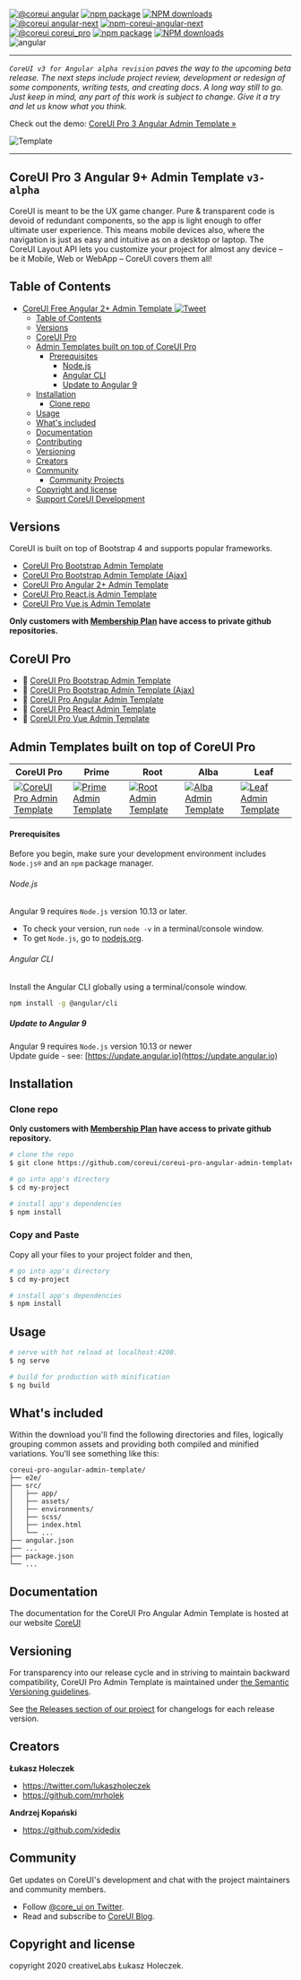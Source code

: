 [![@coreui angular](https://img.shields.io/badge/@coreui%20-angular-lightgrey.svg?style=flat-square)](https://github.com/coreui/angular)
[![npm package][npm-coreui-angular-badge]][npm-coreui-angular]
[![NPM downloads][npm-coreui-angular-download]][npm-coreui-angular]  
[![@coreui angular-next](https://img.shields.io/badge/@coreui%20-angular@next-lightgrey.svg?style=flat-square)](https://github.com/coreui/coreui-angular)
[![npm-coreui-angular-next][npm-coreui-angular-next]][npm-coreui-angular]  
[![@coreui coreui_pro](https://img.shields.io/badge/@coreui%20-coreui-lightgrey.svg?style=flat-square)](https://github.com/coreui/coreui)
[![npm package][npm-coreui-badge]][npm-coreui]
[![NPM downloads][npm-coreui-download]][npm-coreui]  
![angular](https://img.shields.io/badge/angular-^9.1.12-lightgrey.svg?style=flat-square&logo=angular)  

[npm-coreui-angular]: https://www.npmjs.com/package/@coreui/angular  
[npm-coreui-angular-badge]: https://img.shields.io/npm/v/@coreui/angular.png?style=flat-square  
[npm-coreui-angular-download]: https://img.shields.io/npm/dm/@coreui/angular.svg?style=flat-square  
[npm-coreui-angular-next]: https://img.shields.io/npm/v/@coreui/angular/next.png?style=flat-square
[npm-coreui]: https://www.npmjs.com/package/@coreui/coreui
[npm-coreui-badge]: https://img.shields.io/npm/v/@coreui/coreui.png?style=flat-square
[npm-coreui-download]: https://img.shields.io/npm/dm/@coreui/coreui.svg?style=flat-square

--- 

_`CoreUI v3 for Angular alpha revision` paves the way to the upcoming beta release. The next steps include project review, development or redesign of some components, writing tests, and creating docs. A long way still to go. Just keep in mind, any part of this work is subject to change. Give it a try and let us know what you think._

Check out the demo: [CoreUI Pro 3 Angular Admin Template »](https://coreui.io/angular/demo/v3.0.0-alpha/)

![Template](https://coreui.io/images/github/vue-free-template-3.gif)

---


## CoreUI Pro 3 Angular 9+ Admin Template `v3-alpha`

CoreUI is meant to be the UX game changer. Pure & transparent code is devoid of redundant components, so the app is light enough to offer ultimate user experience. This means mobile devices also, where the navigation is just as easy and intuitive as on a desktop or laptop. The CoreUI Layout API lets you customize your project for almost any device – be it Mobile, Web or WebApp – CoreUI covers them all!

## Table of Contents

- [CoreUI Free Angular 2+ Admin Template ![Tweet](https://twitter.com/intent/tweet?text=CoreUI%20-%20Free%20Bootstrap%204%20Admin%20Template%20&url=https://coreui.io&hashtags=bootstrap,admin,template,dashboard,panel,free,angular,react,vue)](#coreui-free-angular-2-admin-template-tweethttpstwittercomintenttweettextcoreui20-20free20bootstrap20420admin20template20urlhttpscoreuiiohashtagsbootstrapadmintemplatedashboardpanelfreeangularreactvue)
  - [Table of Contents](#table-of-contents)
  - [Versions](#versions)
  - [CoreUI Pro](#coreui-pro)
  - [Admin Templates built on top of CoreUI Pro](#admin-templates-built-on-top-of-coreui-pro)
      - [Prerequisites](#prerequisites)
          - [Node.js](#nodejs)
          - [Angular CLI](#angular-cli)
        - [Update to Angular 9](#update-to-angular-9)
  - [Installation](#installation)
    - [Clone repo](#clone-repo)
  - [Usage](#usage)
  - [What's included](#whats-included)
  - [Documentation](#documentation)
  - [Contributing](#contributing)
  - [Versioning](#versioning)
  - [Creators](#creators)
  - [Community](#community)
    - [Community Projects](#community-projects)
  - [Copyright and license](#copyright-and-license)
  - [Support CoreUI Development](#support-coreui-development)

## Versions

CoreUI is built on top of Bootstrap 4 and supports popular frameworks.

* [CoreUI Pro Bootstrap Admin Template](https://github.com/coreui/coreui-pro-bootstrap-admin-template)
* [CoreUI Pro Bootstrap Admin Template (Ajax)](https://github.com/coreui/coreui-pro-bootstrap-admin-template-ajax)
* [CoreUI Pro Angular 2+ Admin Template](https://github.com/coreui/coreui-pro-angular-admin-template)
* [CoreUI Pro React.js Admin Template](https://github.com/coreui/coreui-pro-react-admin-template)
* [CoreUI Pro Vue.js Admin Template](https://github.com/coreui/coreui-pro-vue-admin-template)

**Only customers with [Membership Plan](https://coreui.io/pro/#buy) have access to private github repositories.**

## CoreUI Pro

* 💪  [CoreUI Pro Bootstrap Admin Template](https://coreui.io/pro/)
* 💪  [CoreUI Pro Bootstrap Admin Template (Ajax)](https://coreui.io/pro/)
* 💪  [CoreUI Pro Angular Admin Template](https://coreui.io/pro/angular)
* 💪  [CoreUI Pro React Admin Template](https://coreui.io/pro/react)
* 💪  [CoreUI Pro Vue Admin Template](https://coreui.io/pro/vue)

## Admin Templates built on top of CoreUI Pro

| CoreUI Pro | Prime | Root | Alba | Leaf |
| --- | --- | --- | --- | --- |
| [![CoreUI Pro Admin Template](https://coreui.io/assets/img/example-coureui.jpg)](https://coreui.io/pro/angular/)| [![Prime Admin Template](https://coreui.io/assets/img/responsive-prime.png)](https://coreui.io/admin-templates/angular/prime/?support=1)| [![Root Admin Template](https://coreui.io/assets/img/responsive-root.png)](https://coreui.io/admin-templates/angular/root/?support=1)| [![Alba Admin Template](https://coreui.io/assets/img/responsive-alba.png)](https://coreui.io/admin-templates/angular/alba/?support=1)| [![Leaf Admin Template](https://coreui.io/assets/img/responsive-leaf.png)](https://coreui.io/admin-templates/angular/leaf/?support=1)

#### Prerequisites
Before you begin, make sure your development environment includes `Node.js®` and an `npm` package manager.

###### Node.js
Angular 9 requires `Node.js` version 10.13 or later.

- To check your version, run `node -v` in a terminal/console window.
- To get `Node.js`, go to [nodejs.org](https://nodejs.org/).

###### Angular CLI
Install the Angular CLI globally using a terminal/console window.
```bash
npm install -g @angular/cli
```

##### Update to Angular 9
Angular 9 requires `Node.js` version 10.13 or newer    
Update guide - see: [https://update.angular.io](https://update.angular.io)

## Installation

### Clone repo

**Only customers with [Membership Plan](https://coreui.io/pro/#buy) have access to private github repository.**

``` bash
# clone the repo
$ git clone https://github.com/coreui/coreui-pro-angular-admin-template.git my-project

# go into app's directory
$ cd my-project

# install app's dependencies
$ npm install
```

### Copy and Paste

Copy all your files to your project folder and then,

``` bash
# go into app's directory
$ cd my-project

# install app's dependencies
$ npm install
```

## Usage

``` bash
# serve with hot reload at localhost:4200.
$ ng serve

# build for production with minification
$ ng build
```

## What's included

Within the download you'll find the following directories and files, logically grouping common assets and providing both compiled and minified variations. You'll see something like this:

```
coreui-pro-angular-admin-template/
├── e2e/
├── src/
│   ├── app/
│   ├── assets/
│   ├── environments/
│   ├── scss/
│   ├── index.html
│   └── ...
├── angular.json
├── ...
├── package.json
└── ...
```

## Documentation

The documentation for the CoreUI Pro Angular Admin Template is hosted at our website [CoreUI](https://coreui.io/angular/)

## Versioning

For transparency into our release cycle and in striving to maintain backward compatibility, CoreUI Pro Admin Template is maintained under [the Semantic Versioning guidelines](http://semver.org/).

See [the Releases section of our project](https://github.com/coreui/coreui-pro-angular-admin-template/releases) for changelogs for each release version.

## Creators

**Łukasz Holeczek**

* <https://twitter.com/lukaszholeczek>
* <https://github.com/mrholek>

**Andrzej Kopański**

* <https://github.com/xidedix>

## Community

Get updates on CoreUI's development and chat with the project maintainers and community members.

- Follow [@core_ui on Twitter](https://twitter.com/core_ui).
- Read and subscribe to [CoreUI Blog](https://coreui.io/blog/).

## Copyright and license

copyright 2020 creativeLabs Łukasz Holeczek.
